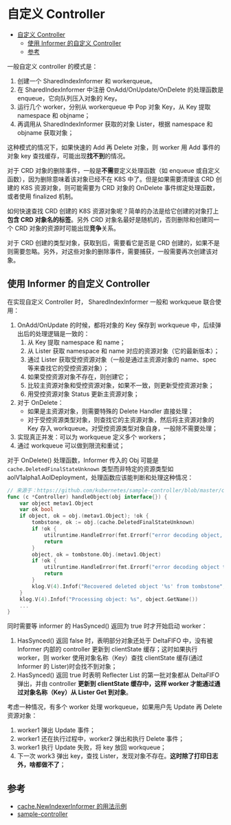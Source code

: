 # 自定义 Controller

<!-- TOC -->

- [自定义 Controller](#自定义-controller)
    - [使用 Informer 的自定义 Controller](#使用-informer-的自定义-controller)
    - [参考](#参考)

<!-- /TOC -->

一般自定义 controller 的模式是：

1. 创建一个 SharedIndexInformer 和 workerqueue。
2. 在 SharedIndexInformer 中注册 OnAdd/OnUpdate/OnDelete 的处理函数是 enqueue，它向队列压入对象的 Key。
3. 运行几个 worker，分别从 workerqueue 中 Pop 对象 Key，从 Key 提取 namespace 和 objname；
4. 再调用从 SharedIndexInformer 获取的对象 Lister，根据 namespace 和 objname 获取对象；

这种模式的情况下，如果快速的 Add 再 Delete 对象，则 worker 用 Add 事件的对象 key 查找缓存，可能出现**找不到**的情况。

对于 CRD 对象的删除事件，一般是**不需**要定义处理函数（如 enqueue 或自定义函数），因为删除意味着该对象已经不在 K8S 中了。但是如果需要清理该 CRD 创建的 K8S 资源对象，则可能需要为 CRD 对象的 OnDelete 事件绑定处理函数，或者使用 finalized 机制。

如何快速查找 CRD 创建的 K8S 资源对象呢？简单的办法是给它创建的对象打上**包含 CRD 对象名的标签**。另外  CRD 对象名最好是随机的，否则删除和创建同一个 CRD 对象的资源时可能出现**竞争**关系。

对于 CRD 创建的类型对象，获取到后，需要看它是否是 CRD 创建的，如果不是则需要忽略。另外，对这些对象的删除事件，需要捕获，一般需要再次创建该对象。

## 使用 Informer 的自定义 Controller

在实现自定义 Controller 时， SharedIndexInformer 一般和 workqueue 联合使用：

1. OnAdd/OnUpdate 的时候，都将对象的 Key 保存到 workqueue 中，后续弹出后的处理逻辑是一致的：
	1. 从 Key 提取 namespace 和 name；
	2. 从 Lister 获取 namespace 和 name 对应的资源对象（它的最新版本）；
	3. 通过 Lister 获取受控资源对象（一般是通过主资源对象的 name、spec 等来查找它的受控资源对象）；
	4. 如果受控资源对象不存在，则创建它；
	5. 比较主资源对象和受控资源对象，如果不一致，则更新受控资源对象；
	6. 用受控资源对象 Status 更新主资源对象；
2. 对于 OnDelete：
	+ 如果是主资源对象，则需要特殊的 Delete Handler 直接处理；
	+ 对于受控资源类型对象，则查找它的主资源对象，然后将主资源对象的 Key 存入 workqueue。对受控资源类型对象自身，一般除不需要处理；
3. 实现真正并发：可以为 workqueue 定义多个 workers；
4. 通过 workqueue 可以做到限流和重试；

对于 OnDelete() 处理函数，Informer 传入的 Obj 可能是 `cache.DeletedFinalStateUnknown` 类型而非特定的资源类型如 aolV1alpha1.AolDeployment，处理函数应该能判断和处理这种情况：

``` go
// 来源于：https://github.com/kubernetes/sample-controller/blob/master/controller.go
func (c *Controller) handleObject(obj interface{}) {
	var object metav1.Object
	var ok bool
	if object, ok = obj.(metav1.Object); !ok {
		tombstone, ok := obj.(cache.DeletedFinalStateUnknown)
		if !ok {
			utilruntime.HandleError(fmt.Errorf("error decoding object, invalid type"))
			return
		}
		object, ok = tombstone.Obj.(metav1.Object)
		if !ok {
			utilruntime.HandleError(fmt.Errorf("error decoding object tombstone, invalid type"))
			return
		}
		klog.V(4).Infof("Recovered deleted object '%s' from tombstone", object.GetName())
	}
	klog.V(4).Infof("Processing object: %s", object.GetName())
	...
}
```

同时需要等 informer 的 HasSynced() 返回为 true 时才开始启动 worker：

1. HasSynced() 返回 false 时，表明部分对象还处于 DeltaFIFO 中，没有被 Informer 内部的 controller 更新到 clientState 缓存；这时如果执行 worker，则 worker 使用对象名称（Key）查找 clientState 缓存(通过 Informer 的 Lister)时会找不到对象；
2. HasSynced() 返回 true 时表明 Reflecter List 的第一批对象都从 DeltaFIFO 弹出，并由 controller **更新到 clientState 缓存中，这样 worker 才能通过通过对象名称（Key）从 Lister Get 到对象**。

考虑一种情况，有多个 worker 处理 workqueue，如果用户先 Update 再 Delete 资源对象：

1. worker1 弹出 Update 事件；
2. worker1 还在执行过程中，worker2 弹出和执行 Delete 事件；
3. worker1 执行 Update 失败，将 key 放回 workqueue；
4. 下一次 work3 弹出 key，查找 Lister，发现对象不存在。**这时除了打印日志外，啥都做不了**；

## 参考

+ [cache.NewIndexerInformer 的用法示例](https://github.com/kubernetes/client-go/blob/master/examples/workqueue/main.go#L164-L195)
+ [sample-controller](https://github.com/kubernetes/sample-controller)
